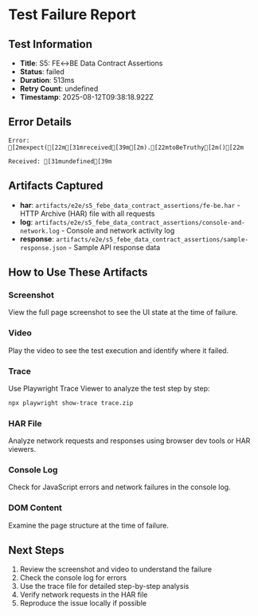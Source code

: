 # Test Failure Report

## Test Information
- **Title**: S5: FE↔BE Data Contract Assertions
- **Status**: failed
- **Duration**: 513ms
- **Retry Count**: undefined
- **Timestamp**: 2025-08-12T09:38:18.922Z

## Error Details
```
Error: [2mexpect([22m[31mreceived[39m[2m).[22mtoBeTruthy[2m()[22m

Received: [31mundefined[39m
```

## Artifacts Captured
- **har**: `artifacts/e2e/s5_febe_data_contract_assertions/fe-be.har` - HTTP Archive (HAR) file with all requests
- **log**: `artifacts/e2e/s5_febe_data_contract_assertions/console-and-network.log` - Console and network activity log
- **response**: `artifacts/e2e/s5_febe_data_contract_assertions/sample-response.json` - Sample API response data

## How to Use These Artifacts

### Screenshot
View the full page screenshot to see the UI state at the time of failure.

### Video
Play the video to see the test execution and identify where it failed.

### Trace
Use Playwright Trace Viewer to analyze the test step by step:
```bash
npx playwright show-trace trace.zip
```

### HAR File
Analyze network requests and responses using browser dev tools or HAR viewers.

### Console Log
Check for JavaScript errors and network failures in the console log.

### DOM Content
Examine the page structure at the time of failure.

## Next Steps
1. Review the screenshot and video to understand the failure
2. Check the console log for errors
3. Use the trace file for detailed step-by-step analysis
4. Verify network requests in the HAR file
5. Reproduce the issue locally if possible
